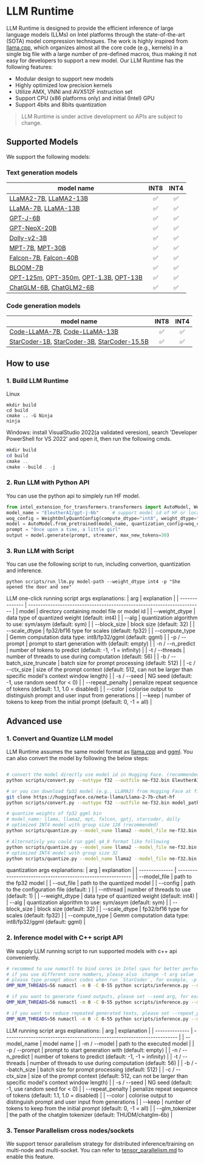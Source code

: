 # LLM Runtime 

LLM Runtime is designed to provide the efficient inference of large language models (LLMs) on Intel platforms through the state-of-the-art (SOTA) model compression techniques. The work is highly inspired from [llama.cpp](https://github.com/ggerganov/llama.cpp), which organizes almost all the core code (e.g., kernels) in a single big file with a large number of pre-defined macros, thus making it not easy for developers to support a new model. Our LLM Runtime has the following features:

- Modular design to support new models
- Highly optimized low precision kernels
- Utilize AMX, VNNI and AVX512F instruction set
- Support CPU (x86 platforms only) and initial (Intel) GPU
- Support 4bits and 8bits quantization 

> LLM Runtime is under active development so APIs are subject to change.

## Supported Models

We support the following models:
### Text generation models
| model name | INT8 | INT4|
|---|:---:|:---:|
|[LLaMA2-7B](https://huggingface.co/meta-llama/Llama-2-7b-chat-hf), [LLaMA2-13B](https://huggingface.co/meta-llama/Llama-2-13b-chat-hf)| ✅ | ✅ | 
|[LLaMA-7B](https://huggingface.co/decapoda-research/llama-7b-hf), [LLaMA-13B](https://huggingface.co/decapoda-research/llama-13b-hf)| ✅ | ✅ | 
|[GPT-J-6B](https://huggingface.co/EleutherAI/gpt-j-6b)| ✅ | ✅ | 
|[GPT-NeoX-20B](https://huggingface.co/EleutherAI/gpt-neox-20b)| ✅ | ✅ | 
|[Dolly-v2-3B](https://huggingface.co/databricks/dolly-v2-3b)| ✅ | ✅ | 
|[MPT-7B](https://huggingface.co/mosaicml/mpt-7b), [MPT-30B](https://huggingface.co/mosaicml/mpt-30b)| ✅ | ✅ | 
|[Falcon-7B](https://huggingface.co/tiiuae/falcon-7b), [Falcon-40B](https://huggingface.co/tiiuae/falcon-40b)| ✅ | ✅ | 
|[BLOOM-7B](https://huggingface.co/bigscience/bloomz-7b1)| ✅ | ✅ |
|[OPT-125m](https://huggingface.co/facebook/opt-125m), [OPT-350m](https://huggingface.co/facebook/opt-350m), [OPT-1.3B](https://huggingface.co/facebook/opt-1.3b), [OPT-13B](https://huggingface.co/facebook/opt-13b)| ✅ | ✅ |  
|[ChatGLM-6B](https://huggingface.co/THUDM/chatglm-6b), [ChatGLM2-6B](https://huggingface.co/THUDM/chatglm2-6b)| ✅ | ✅ |

### Code generation models
| model name | INT8 | INT4|
|---|:---:|:---:|
|[Code-LLaMA-7B](https://huggingface.co/codellama/CodeLlama-7b-hf), [Code-LLaMA-13B](https://huggingface.co/codellama/CodeLlama-13b-hf)| ✅ | ✅ | 
|[StarCoder-1B](https://huggingface.co/bigcode/starcoderbase-1b), [StarCoder-3B](https://huggingface.co/bigcode/starcoderbase-3b), [StarCoder-15.5B](https://huggingface.co/bigcode/starcoder)| ✅ | ✅ | 


## How to use

### 1. Build LLM Runtime
Linux
```shell
mkdir build
cd build
cmake .. -G Ninja
ninja
```
Windows: install VisualStudio 2022(a validated veresion), search 'Developer PowerShell for VS 2022' and open it, then run the following cmds.
```powershell
mkdir build
cd build
cmake ..
cmake --build . -j
```

### 2. Run LLM with Python API

You can use the python api to simplely run HF model.
```python
from intel_extension_for_transformers.transformers import AutoModel, WeightOnlyQuantConfig
model_name = "EleutherAI/gpt-j-6b"     # support model id of HF or local PATH to model
woq_config = WeightOnlyQuantConfig(compute_dtype="int8", weight_dtype="int4")
model = AutoModel.from_pretrained(model_name, quantization_config=woq_config, use_llm_runtime=True)
prompt = "Once upon a time, a little girl"
output = model.generate(prompt, streamer, max_new_tokens=30)
```

### 3. Run LLM with Script
You can use the following script to run, including convertion, quantization and inference.
```
python scripts/run_llm.py model-path --weight_dtype int4 -p "She opened the door and see"
```

LLM one-click running script args explanations:
| arg               | explanation                                                             |
| --------------    | ----------------------------------------------------------------------- |
| model           | directory containing model file or model id                 |
| --weight_dtype  | data type of quantized weight (default: int4)         |
| --alg           | quantization algorithm to use: sym/asym (default: sym)      |
| --block_size    | block size (default: 32)                                    |
| --scale_dtype   | fp32/bf16 type for scales (default: fp32)                   |
| --compute_type  | Gemm computation data type: int8/fp32/ggml (default: ggml)  |
| -p / --prompt     | prompt to start generation with (default: empty)                        |
| -n / --n_predict  | number of tokens to predict (default: -1, -1 = infinity)                |
| -t / --threads    | number of threads to use during computation (default: 56)               |
| -b / --batch_size_truncate | batch size for prompt processing (default: 512)                         |
| -c / --ctx_size   | size of the prompt context (default: 512, can not be larger than specific model's context window length)                                                                                |
| -s / --seed       | NG seed (default: -1, use random seed for < 0)                          |
| --repeat_penalty  | penalize repeat sequence of tokens (default: 1.1, 1.0 = disabled)       |
| --color           | colorise output to distinguish prompt and user input from generations   |
| --keep            | number of tokens to keep from the initial prompt (default: 0, -1 = all) |


## Advanced use

### 1. Convert and Quantize LLM model
LLM Runtime assumes the same model format as [llama.cpp](https://github.com/ggerganov/llama.cpp) and [ggml](https://github.com/ggerganov/ggml). You can also convert the model by following the below steps:

```bash

# convert the model directly use model id in Hugging Face. (recommended)
python scripts/convert.py --outtype f32 --outfile ne-f32.bin EleutherAI/gpt-j-6b

# or you can download fp32 model (e.g., LLAMA2) from Hugging Face at first, then convert the pytorch model to ggml format.
git clone https://huggingface.co/meta-llama/Llama-2-7b-chat-hf
python scripts/convert.py --outtype f32 --outfile ne-f32.bin model_path

# quantize weights of fp32 ggml bin
# model_name: llama, llama2, mpt, falcon, gptj, starcoder, dolly
# optimized INT4 model with group size 128 (recommended)
python scripts/quantize.py --model_name llama2 --model_file ne-f32.bin --out_file ne-q4_j.bin --weight_dtype int4 --block_size 128 --compute_type int8

# Alternativly you could run ggml q4_0 format like following
python scripts/quantize.py --model_name llama2 --model_file ne-f32.bin --out_file ne-q4_0.bin --weight_dtype int4
# optimized INT4 model with group size 32
python scripts/quantize.py --model_name llama2 --model_file ne-f32.bin --out_file ne-q4_j.bin --weight_dtype int4 --block_size 32 --compute_type int8

```
quantization args explanations:
| arg             | explanation                                                 |
| --------------  | ----------------------------------------------------------- |
| --model_file    | path to the fp32 model                                      |
| --out_file      | path to the quantized model                                 |
| --config        | path to the configuration file (default: )                  |
| --nthread       | number of threads to use (default: 1)                       |
| --weight_dtype  | data type of quantized weight (default: int4)         |
| --alg           | quantization algorithm to use: sym/asym (default: sym)      |
| --block_size    | block size (default: 32)                                    |
| --scale_dtype   | fp32/bf16 type for scales (default: fp32)                   |
| --compute_type  | Gemm computation data type: int8/fp32/ggml (default: ggml)  |

### 2. Inference model with C++ script API

We supply LLM running script to run supported models with c++ api conveniently.
```bash
# recommed to use numactl to bind cores in Intel cpus for better performance
# if you use different core numbers, please also  change -t arg value
# please type prompt about codes when run `StarCoder`, for example, -p "def fibonnaci(".
OMP_NUM_THREADS=56 numactl -m 0 -C 0-55 python scripts/inference.py --model_name llama -m ne-q4_j.bin -c 512 -b 1024 -n 256 -t 56 --color -p "She opened the door and see"

# if you want to generate fixed outputs, please set --seed arg, for example:
OMP_NUM_THREADS=56 numactl -m 0 -C 0-55 python scripts/inference.py --model_name llama -m ne-q4_j.bin -c 512 -b 1024 -n 256 -t 56 --color -p "She opened the door and see" --seed 12

# if you want to reduce repeated generated texts, please set --repeat_penalty (value > 1.0, default = 1.0), for example:
OMP_NUM_THREADS=56 numactl -m 0 -C 0-55 python scripts/inference.py --model_name llama -m ne-q4_j.bin -c 512 -b 1024 -n 256 -t 56 --color -p "She opened the door and see" --repeat_penalty 1.2
```

LLM running script args explanations:
| arg               | explanation                                                             |
| --------------    | ----------------------------------------------------------------------- |
| --model_name      | model name                                                              |
| -m / --model      | path to the executed model                                              |
| -p / --prompt     | prompt to start generation with (default: empty)                        |
| -n / --n_predict  | number of tokens to predict (default: -1, -1 = infinity)                |
| -t / --threads    | number of threads to use during computation (default: 56)               |
| -b / --batch_size | batch size for prompt processing (default: 512)                         |
| -c / --ctx_size   | size of the prompt context (default: 512, can not be larger than specific model's context window length)                                                                                |
| -s / --seed       | NG seed (default: -1, use random seed for < 0)                          |
| --repeat_penalty  | penalize repeat sequence of tokens (default: 1.1, 1.0 = disabled)       |
| --color           | colorise output to distinguish prompt and user input from generations   |
| --keep            | number of tokens to keep from the initial prompt (default: 0, -1 = all) |
| --glm_tokenizer   | the path of the chatglm tokenizer (default: THUDM/chatglm-6b)           |


### 3. Tensor Parallelism cross nodes/sockets

We support tensor parallelism strategy for distributed inference/training on multi-node and multi-socket.  You can refer to [tensor_parallelism.md](./tensor_parallelism.md) to enable this feature.
